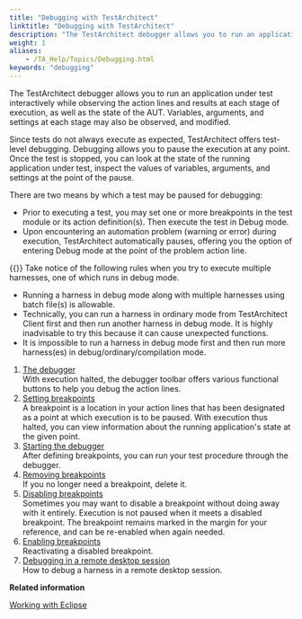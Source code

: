 ```yaml
--- 
title: "Debugging with TestArchitect"
linktitle: "Debugging with TestArchitect"
description: "The TestArchitect debugger allows you to run an application under test interactively while observing the action lines and results at each stage of execution, as well as the state of the AUT. Variables, arguments, and settings at each stage may also be observed, and modified."
weight: 1
aliases: 
    - /TA_Help/Topics/Debugging.html
keywords: "debugging"
---
```


The TestArchitect debugger allows you to run an application under test interactively while observing the action lines and results at each stage of execution, as well as the state of the AUT. Variables, arguments, and settings at each stage may also be observed, and modified.

Since tests do not always execute as expected, TestArchitect offers test-level debugging. Debugging allows you to pause the execution at any point. Once the test is stopped, you can look at the state of the running application under test, inspect the values of variables, arguments, and settings at the point of the pause.

There are two means by which a test may be paused for debugging:

-   Prior to executing a test, you may set one or more breakpoints in the test module or its action definition\(s\). Then execute the test in Debug mode.
-   Upon encountering an automation problem \(warning or error\) during execution, TestArchitect automatically pauses, offering you the option of entering Debug mode at the point of the problem action line.

{{<note>}} Take notice of the following rules when you try to execute multiple harnesses, one of which runs in debug mode.

-   Running a harness in debug mode along with multiple harnesses using batch file\(s\) is allowable.
-   Technically, you can run a harness in ordinary mode from TestArchitect Client first and then run another harness in debug mode. It is highly inadvisable to try this because it can cause unexpected functions.
-   It is impossible to run a harness in debug mode first and then run more harness\(es\) in debug/ordinary/compilation mode.

1.  [The debugger](/user-guide/finding-bugs-with-testarchitect/debugging-with-testarchitect/the-debugger)  
With execution halted, the debugger toolbar offers various functional buttons to help you debug the action lines.
2.  [Setting breakpoints](/user-guide/finding-bugs-with-testarchitect/debugging-with-testarchitect/setting-breakpoints)  
A breakpoint is a location in your action lines that has been designated as a point at which execution is to be paused. With execution thus halted, you can view information about the running application's state at the given point.
3.  [Starting the debugger](/user-guide/finding-bugs-with-testarchitect/debugging-with-testarchitect/starting-the-debugger)  
After defining breakpoints, you can run your test procedure through the debugger.
4.  [Removing breakpoints](/user-guide/finding-bugs-with-testarchitect/debugging-with-testarchitect/removing-breakpoints)  
If you no longer need a breakpoint, delete it.
5.  [Disabling breakpoints](/user-guide/finding-bugs-with-testarchitect/debugging-with-testarchitect/disabling-breakpoints)  
Sometimes you may want to disable a breakpoint without doing away with it entirely. Execution is not paused when it meets a disabled breakpoint. The breakpoint remains marked in the margin for your reference, and can be re-enabled when again needed.
6.  [Enabling breakpoints](/user-guide/finding-bugs-with-testarchitect/debugging-with-testarchitect/enabling-breakpoints)  
Reactivating a disabled breakpoint.
7.  [Debugging in a remote desktop session](/user-guide/finding-bugs-with-testarchitect/debugging-with-testarchitect/debugging-in-a-remote-desktop-session)  
How to debug a harness in a remote desktop session.



**Related information**  


[Working with Eclipse](/user-guide/integration-with-third-party-tools/working-with-eclipse/)

